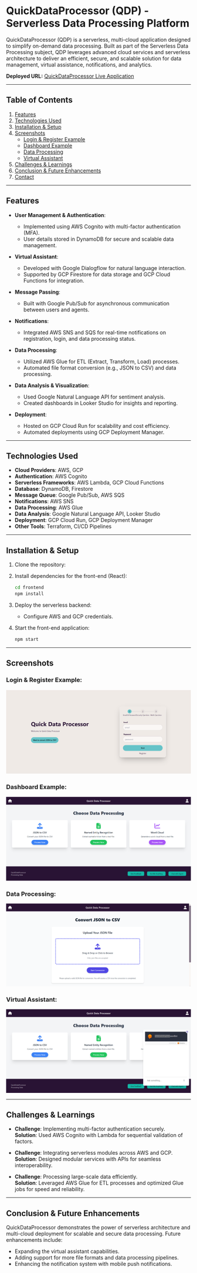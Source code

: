 # QuickDataProcessor (QDP) - Serverless Data Processing Platform

QuickDataProcessor (QDP) is a serverless, multi-cloud application designed to simplify on-demand data processing. Built as part of the Serverless Data Processing subject, QDP leverages advanced cloud services and serverless architecture to deliver an efficient, secure, and scalable solution for data management, virtual assistance, notifications, and analytics.

**Deployed URL:** [QuickDataProcessor Live Application](https://frontend-service-791648625124.us-central1.run.app/)

---

## Table of Contents
1. [Features](#features)
2. [Technologies Used](#technologies-used)
3. [Installation & Setup](#installation--setup)
4. [Screenshots](#screenshots)
    - [Login & Register Example](#login--register-example)
    - [Dashboard Example](#dashboard-example)
    - [Data Processing](#data-processing)
    - [Virtual Assistant](#virtual-assistant)
5. [Challenges & Learnings](#challenges--learnings)
6. [Conclusion & Future Enhancements](#conclusion--future-enhancements)
7. [Contact](#contact)

---

## Features

- **User Management & Authentication**:
  - Implemented using AWS Cognito with multi-factor authentication (MFA).
  - User details stored in DynamoDB for secure and scalable data management.

- **Virtual Assistant**:
  - Developed with Google Dialogflow for natural language interaction.
  - Supported by GCP Firestore for data storage and GCP Cloud Functions for integration.

- **Message Passing**:
  - Built with Google Pub/Sub for asynchronous communication between users and agents.

- **Notifications**:
  - Integrated AWS SNS and SQS for real-time notifications on registration, login, and data processing status.

- **Data Processing**:
  - Utilized AWS Glue for ETL (Extract, Transform, Load) processes.
  - Automated file format conversion (e.g., JSON to CSV) and data processing.

- **Data Analysis & Visualization**:
  - Used Google Natural Language API for sentiment analysis.
  - Created dashboards in Looker Studio for insights and reporting.

- **Deployment**:
  - Hosted on GCP Cloud Run for scalability and cost efficiency.
  - Automated deployments using GCP Deployment Manager.

---

## Technologies Used

- **Cloud Providers**: AWS, GCP
- **Authentication**: AWS Cognito
- **Serverless Frameworks**: AWS Lambda, GCP Cloud Functions
- **Database**: DynamoDB, Firestore
- **Message Queue**: Google Pub/Sub, AWS SQS
- **Notifications**: AWS SNS
- **Data Processing**: AWS Glue
- **Data Analysis**: Google Natural Language API, Looker Studio
- **Deployment**: GCP Cloud Run, GCP Deployment Manager
- **Other Tools**: Terraform, CI/CD Pipelines

---

## Installation & Setup

1. Clone the repository:  

2. Install dependencies for the front-end (React):
   ```bash
   cd frontend
   npm install
   ```
3. Deploy the serverless backend:
   - Configure AWS and GCP credentials.

4. Start the front-end application:
   ```bash
   npm start
   ```

---

## Screenshots

### Login & Register Example:
![Login & Register Example](./screenshorts/login.png)

### Dashboard Example:
![Dashboard Example](./screenshorts/dahboard.png)

### Data Processing:
![Data Processing](./screenshorts/dataprocessing.png)

### Virtual Assistant:
![Virtual Assistant](./screenshorts/virtualassistant.png)

---


## Challenges & Learnings

- **Challenge**: Implementing multi-factor authentication securely.  
  **Solution**: Used AWS Cognito with Lambda for sequential validation of factors.

- **Challenge**: Integrating serverless modules across AWS and GCP.  
  **Solution**: Designed modular services with APIs for seamless interoperability.

- **Challenge**: Processing large-scale data efficiently.  
  **Solution**: Leveraged AWS Glue for ETL processes and optimized Glue jobs for speed and reliability.

---

## Conclusion & Future Enhancements

QuickDataProcessor demonstrates the power of serverless architecture and multi-cloud deployment for scalable and secure data processing. Future enhancements include:

- Expanding the virtual assistant capabilities.
- Adding support for more file formats and data processing pipelines.
- Enhancing the notification system with mobile push notifications.
